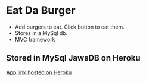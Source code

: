 # Eat Da Burger 

* Add burgers to eat.  Click button to eat them.
* Stores in a MySql db.
* MVC framework

## Stored in MySql JawsDB on Heroku

[App link hosted on Heroku](https://cl-burger.herokuapp.com/)